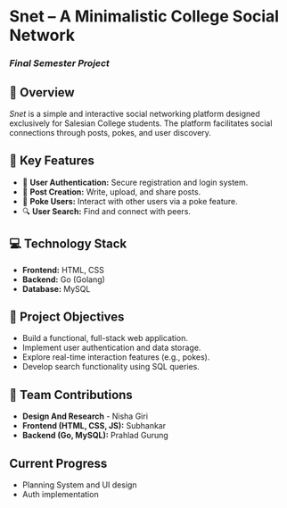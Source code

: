 # **Snet – A Minimalistic College Social Network**  
### *Final Semester Project*  

## 📌 Overview  
*Snet* is a simple and interactive social networking platform designed exclusively for Salesian College students. The platform facilitates social connections through posts, pokes, and user discovery.  

## 🚀 Key Features  
- 📝 **User Authentication:** Secure registration and login system.  
- 💬 **Post Creation:** Write, upload, and share posts.  
- 👋 **Poke Users:** Interact with other users via a poke feature.  
- 🔍 **User Search:** Find and connect with peers.  

## 💻 Technology Stack  
- **Frontend:** HTML, CSS  
- **Backend:** Go (Golang)  
- **Database:** MySQL  

## 🎯 Project Objectives  
- Build a functional, full-stack web application.  
- Implement user authentication and data storage.  
- Explore real-time interaction features (e.g., pokes).  
- Develop search functionality using SQL queries.  

## 👥 Team Contributions  
- **Design And Research** - Nisha Giri
- **Frontend (HTML, CSS, JS):** Subhankar  
- **Backend (Go, MySQL):** Prahlad Gurung  

## Current Progress
- Planning System and UI design
- Auth implementation
